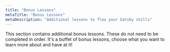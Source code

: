 ```yaml
---
title: "Bonus Lessons"
metaTitle: "Bonus Lessons"
metaDescription: "Additional lessons to flex your Gatsby skills"
---
```


This section contains additional bonus lessons. These do not need to be
completed in order. It's a buffet of bonus lessons, choose what you want to
learn more about and have at it!
